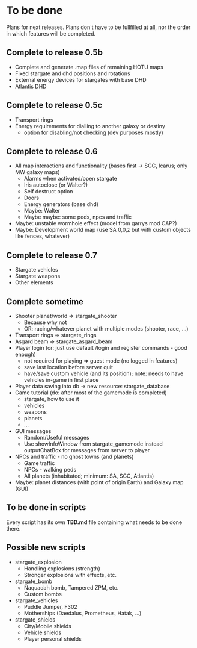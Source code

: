# To be done

Plans for next releases. Plans don't have to be fullfilled at all, nor the order in which features will be completed. 

## Complete to release 0.5b

- Complete and generate .map files of remaining HOTU maps
- Fixed stargate and dhd positions and rotations
- External energy devices for stargates with base DHD
- Atlantis DHD

## Complete to release 0.5c

- Transport rings
- Energy requirements for dialling to another galaxy or destiny
    - option for disabling/not checking (dev purposes mostly)

## Complete to release 0.6

- All map interactions and functionality (bases first -> SGC, Icarus; only MW galaxy maps)
    - Alarms when activated/open stargate
    - Iris autoclose (or Walter?)
    - Self destruct option
    - Doors
    - Energy generators (base dhd)
    - Maybe: Walter
    - Maybe maybe: some peds, npcs and traffic
- Maybe: unstable wormhole effect (model from garrys mod CAP?)
- Maybe: Development world map (use SA 0,0,z but with custom objects like fences, whatever)

## Complete to release 0.7

- Stargate vehicles
- Stargate weapons
- Other elements

## Complete sometime

- Shooter planet/world  => stargate_shooter
    - Because why not
    - OR: racing/whatever planet with multiple modes (shooter, race, ...)
- Transport rings   => stargate_rings
- Asgard beam   => stargate_asgard_beam
- Player login (or: just use default /login and register commands - good enough)
    - not required for playing => guest mode (no logged in features)
    - save last location before server quit
    - have/save custom vehicle (and its position); note: needs to have vehicles in-game in first place
- Player data saving into db -> new resource: stargate_database
- Game tutorial (do: after most of the gamemode is completed)
    - stargate, how to use it
    - vehicles
    - weapons
    - planets
    - ...
- GUI messages
    - Random/Useful messages
    - Use showInfoWindow from stargate_gamemode instead outputChatBox for messages from server to player
- NPCs and traffic - no ghost towns (and planets)
    - Game traffic
    - NPCs - walking peds
    - All planets (inhabitated; minimum: SA, SGC, Atlantis)
- Maybe: planet distances (with point of origin Earth) and Galaxy map (GUI)

## To be done in scripts

Every script has its own **TBD.md** file containing what needs to be done there.

## Possible new scripts

- stargate_explosion
    - Handling explosions (strength)
    - Stronger explosions with effects, etc.
- stargate_bomb
    - Naquadah bomb, Tampered ZPM, etc.
    - Custom bombs
- stargate_vehicles
    - Puddle Jumper, F302
    - Motherships (Daedalus, Prometheus, Hatak, ...)
- stargate_shields
    - City/Mobile shields
    - Vehicle shields
    - Player personal shields
